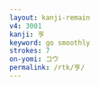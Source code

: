 ```yaml
---
layout: kanji-remain
v4: 3001
kanji: 亨
keyword: go smoothly
strokes: 7
on-yomi: コウ
permalink: /rtk/亨/
---
```






